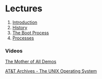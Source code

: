 # Lectures

1. [Introduction](https://drive.google.com/open?id=0B85z_dQxOMgLU0EzbmRTbk8tUG8)
2. [History](https://drive.google.com/open?id=0B85z_dQxOMgLdDA0aEVIT1JHSnM)
3. [The Boot Process](https://drive.google.com/open?id=0B85z_dQxOMgLNmd0SmlrZ2h6bVk)
4. [Processes](https://drive.google.com/open?id=0B85z_dQxOMgLemFtUU1MVGJFeEk)

### Videos
[The Mother of All
Demos](https://drive.google.com/open?id=0B85z_dQxOMgLUHZybW5Hc3QwUjA)

[AT&T Archives - The UNIX Operating
System](https://drive.google.com/open?id=0B85z_dQxOMgLMHJqX0ZBOG8xTWc)

